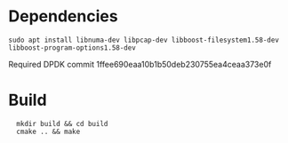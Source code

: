# Dependencies
```
sudo apt install libnuma-dev libpcap-dev libboost-filesystem1.58-dev libboost-program-options1.58-dev
```

Required DPDK commit 1ffee690eaa10b1b50deb230755ea4ceaa373e0f

# Build
```
  mkdir build && cd build
  cmake .. && make
```
